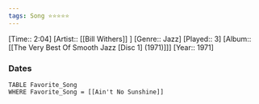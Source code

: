 ```yaml
---
tags: Song ⭐⭐⭐⭐⭐ 
---
```

[Time:: 2:04]
[Artist:: [[Bill Withers]] ]
[Genre:: Jazz]
[Played:: 3]
[Album:: [[The Very Best Of Smooth Jazz [Disc 1] (1971)]]]
[Year:: 1971]
### Dates
````dataview
TABLE Favorite_Song
WHERE Favorite_Song = [[Ain't No Sunshine]]
````